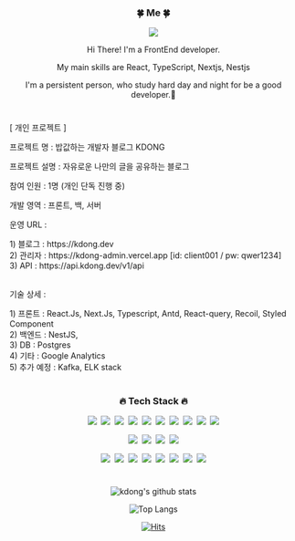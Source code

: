 <div align="center">
<h3>🍀 Me 🍀</h3>
<p><a href="https://kdong.dev/" target="_blank"><img src="https://img.shields.io/badge/BLOG-EA4AAA?style=flat&logo=GitHub Sponsors&logoColor=white"/></a></p>
<p>Hi There! I'm a FrontEnd developer.</p>
<p> My main skills are React, TypeScript, Nextjs, Nestjs</p>
<p>I'm a persistent person, who study hard day and night for be a good developer.🥰</p>

#

<div align="left">
<p>[ 개인 프로젝트 ]</p> 
<p>프로젝트 명 : 밥값하는 개발자 블로그 KDONG</p>
<p>프로젝트 설명 : 자유로운 나만의 글을 공유하는 블로그</p>
<p>참여 인원 : 1명 (개인 단독 진행 중)</p>
<p>개발 영역 : 프론트, 백, 서버</p>
<p>운영 URL :  </p>
1) 블로그 : https://kdong.dev <br />
2) 관리자 : https://kdong-admin.vercel.app [id: client001 / pw: qwer1234]<br />
3) API : https://api.kdong.dev/v1/api <br /><br />
<p>기술 상세 : </p>
 1) 프론트 : React.Js, Next.Js, Typescript, Antd, React-query, Recoil, Styled Component <br />
 2) 백엔드 : NestJS, <br />
 3) DB : Postgres<br />
 4) 기타 : Google Analytics<br />
 5) 추가 예정 : Kafka, ELK stack<br />
</div>

#

<h3>🔥 Tech Stack 🔥</h3>
<p><img src="https://img.shields.io/badge/HTML5-E34F26?style=flat&logo=html5&logoColor=white"/>&nbsp;&nbsp;<img src="https://img.shields.io/badge/CSS3-1572B6?style=flat&logo=css3&logoColor=white"/>&nbsp;&nbsp;<img src="https://img.shields.io/badge/Scss-green?style=flat&logo=Sass&logoColor=CC6699"/>&nbsp;&nbsp;<img src="https://img.shields.io/badge/JavaScript-gray?style=flat&logo=JavaScript&logoColor=F7DF1E"/>&nbsp;&nbsp;<img src="https://img.shields.io/badge/React-white?style=flat&logo=React&logoColor=61DAFB"/>&nbsp;&nbsp;<img src="https://img.shields.io/badge/TypeScript-3178C6?style=flat&logo=TypeScript&logoColor=white"/>&nbsp;&nbsp;<img src="https://img.shields.io/badge/Next.js-f1d8d9?style=flat&logo=Next.js&logoColor=02343F"/>&nbsp;&nbsp;<img src="https://img.shields.io/badge/Redux-pink?style=flat&logo=Redux&logoColor=764ABC"/>&nbsp;&nbsp;<img src="https://img.shields.io/badge/ReduxSaga-white?style=flat&logo=ReduxSaga&logoColor=white"/>&nbsp;&nbsp;<img src="https://img.shields.io/badge/ReduxToolkit-07553B?style=flat&logo=ReduxToolkit&logoColor=07553B"/></p>

<p><img src="https://img.shields.io/badge/Node.js-c2c5c5?style=flat&logo=Node.js&logoColor=339933"/>&nbsp;&nbsp;<img src="https://img.shields.io/badge/Nest.js-white?style=flat&logo=Nest.js&logoColor=F5D042"/>&nbsp;&nbsp;<img src="https://img.shields.io/badge/Mui-white?style=flat&logo=Mui&logoColor=1677FF"/>&nbsp;&nbsp;<img src="https://img.shields.io/badge/AntDesign-white?style=flat&logo=AntDesign&logoColor=1677FF"/></p>

<p><img src="https://img.shields.io/badge/Notion-b4f5bd?style=flat&logo=Notion&logoColor=black"/>&nbsp;&nbsp;<img src="https://img.shields.io/badge/Slack-white?style=flat&logo=Slack&logoColor=F05032"/>&nbsp;&nbsp;<img src="https://img.shields.io/badge/Discord-DA5A2A?style=flat&logo=Discord&logoColor=#DA5A2A"/>&nbsp;&nbsp;<img src="https://img.shields.io/badge/GitHub-gray?style=flat&logo=GitHub&logoColor=black"/>&nbsp;&nbsp;<img src="https://img.shields.io/badge/Git-blue?style=flat&logo=Git&logoColor=F05032"/>&nbsp;&nbsp;<img src="https://img.shields.io/badge/Bitbucket-white?style=flat&logo=Bitbucket&logoColor=0052CC"/>&nbsp;&nbsp;<img src="https://img.shields.io/badge/Confluence-gray?style=flat&logo=Confluence&logoColor=172B4D"/>&nbsp;&nbsp;<img src="https://img.shields.io/badge/Jira-green?style=flat&logo=Jira&logoColor=0052CC"/></p>
  
#

![kdong's github stats](https://github-readme-stats.vercel.app/api?username=KDONG1224&show_icons=true&theme=radical&count_private=true&include_all_commits=true)

![Top Langs](https://github-readme-stats.vercel.app/api/top-langs/?username=KDONG1224&layout=compact&theme=tokyonight)

[![Hits](https://hits.seeyoufarm.com/api/count/incr/badge.svg?url=https%3A%2F%2Fgithub.com%2FKDONG1224%2Fhit-counter&count_bg=%230A174E&title_bg=%23F5D042&icon=&icon_color=%23E7E7E7&title=Hit&edge_flat=false)](https://hits.seeyoufarm.com)

<!-- icon site
https://simpleicons.org/ -->
</div>
